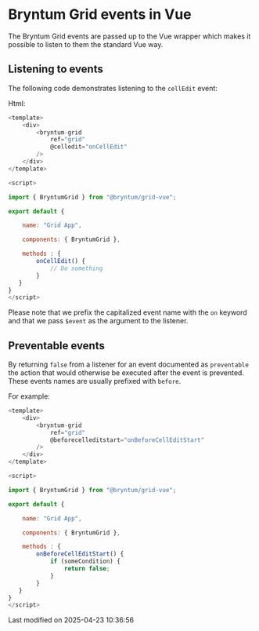 # Bryntum Grid events in Vue

The Bryntum Grid events are passed up to the Vue wrapper which makes it possible to listen to them the standard
Vue way.

## Listening to events

The following code demonstrates listening to the `cellEdit` event:

Html:

```javascript
<template>
    <div>
        <bryntum-grid
            ref="grid"
            @celledit="onCellEdit"
        />
    </div>
</template>

<script>

import { BryntumGrid } from "@bryntum/grid-vue";

export default {

    name: "Grid App",

    components: { BryntumGrid },

    methods : {
        onCellEdit() {
            // Do something
        }
   }
}
</script>
```

Please note that we prefix the capitalized event name with the `on` keyword and that we pass `$event` as
the argument to the listener.

## Preventable events

By returning `false` from a listener for an event documented as `preventable` the action that would otherwise be
executed after the event is prevented. These events names are usually prefixed with `before`.

For example:

```javascript
<template>
    <div>
        <bryntum-grid
            ref="grid"
            @beforecelleditstart="onBeforeCellEditStart"
        />
    </div>
</template>

<script>

import { BryntumGrid } from "@bryntum/grid-vue";

export default {

    name: "Grid App",

    components: { BryntumGrid },

    methods : {
        onBeforeCellEditStart() {
            if (someCondition) {
                return false;
            }
        }
   }
}
</script>
```


<p class="last-modified">Last modified on 2025-04-23 10:36:56</p>